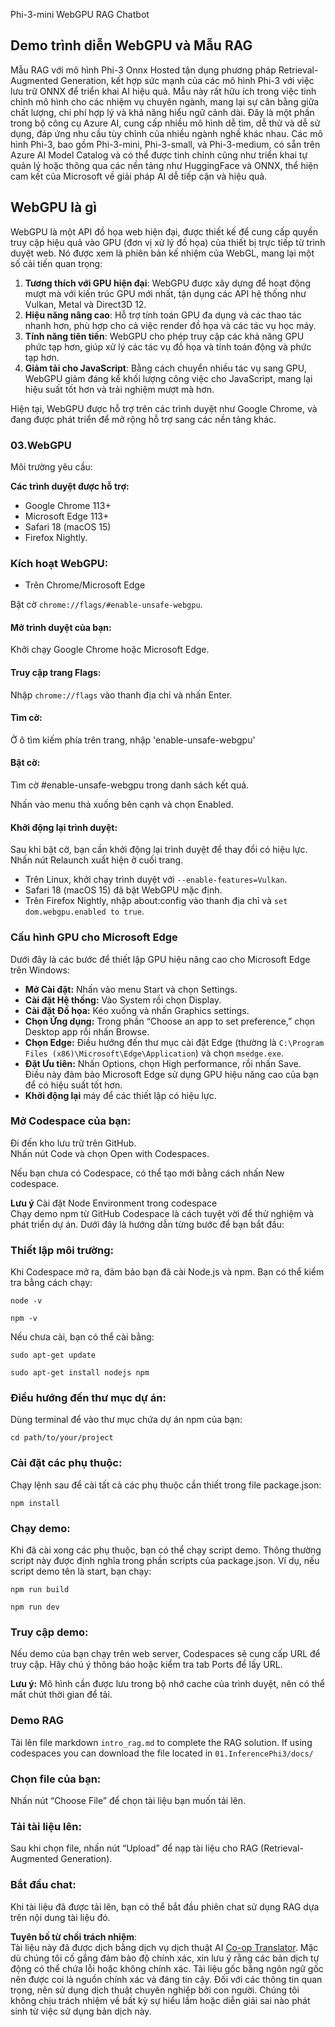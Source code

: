 <!--
CO_OP_TRANSLATOR_METADATA:
{
  "original_hash": "4aac6b8a5dcbbe9a32b47be30340cac2",
  "translation_date": "2025-05-09T05:20:51+00:00",
  "source_file": "code/08.RAG/rag_webgpu_chat/README.md",
  "language_code": "vi"
}
-->
Phi-3-mini WebGPU RAG Chatbot

## Demo trình diễn WebGPU và Mẫu RAG  
Mẫu RAG với mô hình Phi-3 Onnx Hosted tận dụng phương pháp Retrieval-Augmented Generation, kết hợp sức mạnh của các mô hình Phi-3 với việc lưu trữ ONNX để triển khai AI hiệu quả. Mẫu này rất hữu ích trong việc tinh chỉnh mô hình cho các nhiệm vụ chuyên ngành, mang lại sự cân bằng giữa chất lượng, chi phí hợp lý và khả năng hiểu ngữ cảnh dài. Đây là một phần trong bộ công cụ Azure AI, cung cấp nhiều mô hình dễ tìm, dễ thử và dễ sử dụng, đáp ứng nhu cầu tùy chỉnh của nhiều ngành nghề khác nhau. Các mô hình Phi-3, bao gồm Phi-3-mini, Phi-3-small, và Phi-3-medium, có sẵn trên Azure AI Model Catalog và có thể được tinh chỉnh cũng như triển khai tự quản lý hoặc thông qua các nền tảng như HuggingFace và ONNX, thể hiện cam kết của Microsoft về giải pháp AI dễ tiếp cận và hiệu quả.

## WebGPU là gì  
WebGPU là một API đồ họa web hiện đại, được thiết kế để cung cấp quyền truy cập hiệu quả vào GPU (đơn vị xử lý đồ họa) của thiết bị trực tiếp từ trình duyệt web. Nó được xem là phiên bản kế nhiệm của WebGL, mang lại một số cải tiến quan trọng:

1. **Tương thích với GPU hiện đại**: WebGPU được xây dựng để hoạt động mượt mà với kiến trúc GPU mới nhất, tận dụng các API hệ thống như Vulkan, Metal và Direct3D 12.  
2. **Hiệu năng nâng cao**: Hỗ trợ tính toán GPU đa dụng và các thao tác nhanh hơn, phù hợp cho cả việc render đồ họa và các tác vụ học máy.  
3. **Tính năng tiên tiến**: WebGPU cho phép truy cập các khả năng GPU phức tạp hơn, giúp xử lý các tác vụ đồ họa và tính toán động và phức tạp hơn.  
4. **Giảm tải cho JavaScript**: Bằng cách chuyển nhiều tác vụ sang GPU, WebGPU giảm đáng kể khối lượng công việc cho JavaScript, mang lại hiệu suất tốt hơn và trải nghiệm mượt mà hơn.

Hiện tại, WebGPU được hỗ trợ trên các trình duyệt như Google Chrome, và đang được phát triển để mở rộng hỗ trợ sang các nền tảng khác.

### 03.WebGPU  
Môi trường yêu cầu:

**Các trình duyệt được hỗ trợ:**  
- Google Chrome 113+  
- Microsoft Edge 113+  
- Safari 18 (macOS 15)  
- Firefox Nightly.

### Kích hoạt WebGPU:

- Trên Chrome/Microsoft Edge  

Bật cờ `chrome://flags/#enable-unsafe-webgpu`.

#### Mở trình duyệt của bạn:  
Khởi chạy Google Chrome hoặc Microsoft Edge.

#### Truy cập trang Flags:  
Nhập `chrome://flags` vào thanh địa chỉ và nhấn Enter.

#### Tìm cờ:  
Ở ô tìm kiếm phía trên trang, nhập 'enable-unsafe-webgpu'

#### Bật cờ:  
Tìm cờ #enable-unsafe-webgpu trong danh sách kết quả.

Nhấn vào menu thả xuống bên cạnh và chọn Enabled.

#### Khởi động lại trình duyệt:  

Sau khi bật cờ, bạn cần khởi động lại trình duyệt để thay đổi có hiệu lực. Nhấn nút Relaunch xuất hiện ở cuối trang.

- Trên Linux, khởi chạy trình duyệt với `--enable-features=Vulkan`.  
- Safari 18 (macOS 15) đã bật WebGPU mặc định.  
- Trên Firefox Nightly, nhập about:config vào thanh địa chỉ và `set dom.webgpu.enabled to true`.

### Cấu hình GPU cho Microsoft Edge  

Dưới đây là các bước để thiết lập GPU hiệu năng cao cho Microsoft Edge trên Windows:

- **Mở Cài đặt:** Nhấn vào menu Start và chọn Settings.  
- **Cài đặt Hệ thống:** Vào System rồi chọn Display.  
- **Cài đặt Đồ họa:** Kéo xuống và nhấn Graphics settings.  
- **Chọn Ứng dụng:** Trong phần “Choose an app to set preference,” chọn Desktop app rồi nhấn Browse.  
- **Chọn Edge:** Điều hướng đến thư mục cài đặt Edge (thường là `C:\Program Files (x86)\Microsoft\Edge\Application`) và chọn `msedge.exe`.  
- **Đặt Ưu tiên:** Nhấn Options, chọn High performance, rồi nhấn Save.  
Điều này đảm bảo Microsoft Edge sử dụng GPU hiệu năng cao của bạn để có hiệu suất tốt hơn.  
- **Khởi động lại** máy để các thiết lập có hiệu lực.

### Mở Codespace của bạn:  
Đi đến kho lưu trữ trên GitHub.  
Nhấn nút Code và chọn Open with Codespaces.

Nếu bạn chưa có Codespace, có thể tạo mới bằng cách nhấn New codespace.

**Lưu ý** Cài đặt Node Environment trong codespace  
Chạy demo npm từ GitHub Codespace là cách tuyệt vời để thử nghiệm và phát triển dự án. Dưới đây là hướng dẫn từng bước để bạn bắt đầu:

### Thiết lập môi trường:  
Khi Codespace mở ra, đảm bảo bạn đã cài Node.js và npm. Bạn có thể kiểm tra bằng cách chạy:  
```
node -v
```  
```
npm -v
```

Nếu chưa cài, bạn có thể cài bằng:  
```
sudo apt-get update
```  
```
sudo apt-get install nodejs npm
```

### Điều hướng đến thư mục dự án:  
Dùng terminal để vào thư mục chứa dự án npm của bạn:  
```
cd path/to/your/project
```

### Cài đặt các phụ thuộc:  
Chạy lệnh sau để cài tất cả các phụ thuộc cần thiết trong file package.json:  

```
npm install
```

### Chạy demo:  
Khi đã cài xong các phụ thuộc, bạn có thể chạy script demo. Thông thường script này được định nghĩa trong phần scripts của package.json. Ví dụ, nếu script demo tên là start, bạn chạy:  

```
npm run build
```  
```
npm run dev
```

### Truy cập demo:  
Nếu demo của bạn chạy trên web server, Codespaces sẽ cung cấp URL để truy cập. Hãy chú ý thông báo hoặc kiểm tra tab Ports để lấy URL.

**Lưu ý:** Mô hình cần được lưu trong bộ nhớ cache của trình duyệt, nên có thể mất chút thời gian để tải.

### Demo RAG  
Tải lên file markdown `intro_rag.md` to complete the RAG solution. If using codespaces you can download the file located in `01.InferencePhi3/docs/`

### Chọn file của bạn:  
Nhấn nút “Choose File” để chọn tài liệu bạn muốn tải lên.

### Tải tài liệu lên:  
Sau khi chọn file, nhấn nút “Upload” để nạp tài liệu cho RAG (Retrieval-Augmented Generation).

### Bắt đầu chat:  
Khi tài liệu đã được tải lên, bạn có thể bắt đầu phiên chat sử dụng RAG dựa trên nội dung tài liệu đó.

**Tuyên bố từ chối trách nhiệm**:  
Tài liệu này đã được dịch bằng dịch vụ dịch thuật AI [Co-op Translator](https://github.com/Azure/co-op-translator). Mặc dù chúng tôi cố gắng đảm bảo độ chính xác, xin lưu ý rằng các bản dịch tự động có thể chứa lỗi hoặc không chính xác. Tài liệu gốc bằng ngôn ngữ gốc nên được coi là nguồn chính xác và đáng tin cậy. Đối với các thông tin quan trọng, nên sử dụng dịch thuật chuyên nghiệp bởi con người. Chúng tôi không chịu trách nhiệm về bất kỳ sự hiểu lầm hoặc diễn giải sai nào phát sinh từ việc sử dụng bản dịch này.